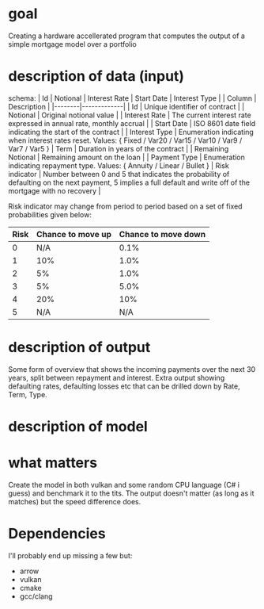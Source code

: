 # goal
Creating a hardware accellerated program that computes the output of a simple mortgage model over a portfolio

# description of data (input)
schema:
| Id | Notional | Interest Rate | Start Date | Interest Type | 
| Column | Description |
|--------|-------------|
| Id	 | Unique identifier of contract |
| Notional | Original notional value |
| Interest Rate | The current interest rate expressed in annual rate, monthly accrual |
| Start Date | ISO 8601 date field indicating the start of the contract |
| Interest Type | Enumeration indicating when interest rates reset. Values: { Fixed / Var20 / Var15 / Var10 / Var9 / Var7 / Var5 }
| Term | Duration in years of the contract |
| Remaining Notional | Remaining amount on the loan |
| Payment Type | Enumeration indicating repayment type. Values: { Annuity / Linear / Bullet }
| Risk indicator | Number between 0 and 5 that indicates the probability of defaulting on the next payment, 5 implies a full default and write off of the mortgage with no recovery |

Risk indicator may change from period to period based on a set of fixed probabilities given below:

| Risk | Chance to move up | Chance to move down |
|------|-------------------|---------------------|
| 0    |  N/A              | 0.1%                |
| 1    |  10%              | 1.0%                |
| 2    |  5%               | 1.0%                |
| 3    |  5%               | 5.0%                |
| 4    |  20%              | 10%                 |
| 5    |  N/A              | N/A                 |


# description of output
Some form of overview that shows the incoming payments over the next 30 years, split between repayment and interest.
Extra output showing defaulting rates, defaulting losses etc that can be drilled down by Rate, Term, Type.

# description of model

# what matters
Create the model in both vulkan and some random CPU language (C# i guess) and benchmark it to the tits. The output doesn't matter (as long as it matches) but the speed difference does.

# Dependencies
I'll probably end up missing a few but:
- arrow
- vulkan
- cmake
- gcc/clang